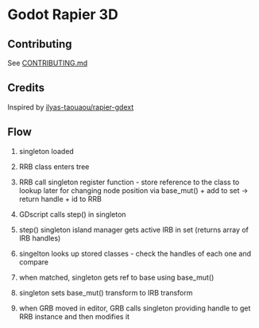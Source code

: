# Godot Rapier 3D

## Contributing

See [CONTRIBUTING.md]()

## Credits

Inspired by [ilyas-taouaou/rapier-gdext](https://github.com/ilyas-taouaou/rapier-gdext)

## Flow

1. singleton loaded
1. RRB class enters tree
1. RRB call singleton register function - store reference to the class to lookup later for changing node position via base_mut() + add to set -> return handle + id to RRB
1. GDscript calls step() in singleton

1. step() singleton island manager gets active IRB in set (returns array of IRB handles)
1. singelton looks up stored classes - check the handles of each one and compare
1. when matched, singleton gets ref to base using base_mut()
1. singleton sets base_mut() transform to IRB transform

1. when GRB moved in editor, GRB calls singleton providing handle to get RRB instance and then modifies it
